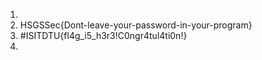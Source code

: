 1. 
2. HSGSSec{Dont-leave-your-password-in-your-program}
3. #ISITDTU{fl4g_i5_h3r3!C0ngr4tul4ti0n!}
4. 